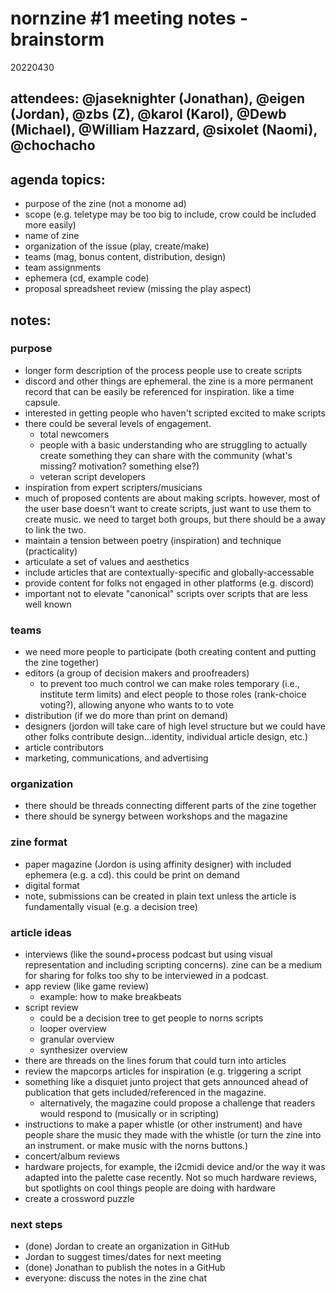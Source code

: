 # nornzine #1 meeting notes - brainstorm
20220430

## attendees: @jaseknighter (Jonathan), @eigen (Jordan), @zbs (Z), @karol (Karol), @Dewb (Michael), @William Hazzard, @sixolet (Naomi), @chochacho

## agenda topics: 
* purpose of the zine (not a monome ad)
* scope (e.g. teletype may be too big to include, crow could be included more easily)
* name of zine
* organization of the issue (play, create/make)
* teams (mag, bonus content, distribution, design)
* team assignments
* ephemera (cd, example code)
* proposal spreadsheet review (missing the play aspect)

## notes:

### purpose
* longer form description of the process people use to create scripts
* discord and other things are ephemeral. the zine is a more permanent record that can be easily be referenced for inspiration. like a time capsule.
* interested in getting people who haven't scripted excited to make scripts 
* there could be several levels of engagement.
  * total newcomers
  * people with a basic understanding who are struggling to actually create something they can share with the community (what's missing? motivation? something else?)
  * veteran script developers
* inspiration from expert scripters/musicians
* much of proposed contents are about making scripts. however, most of the user base doesn't want to create scripts, just want to use them to create music. we need to target both groups, but there should be a away to link the two. 
* maintain a tension between poetry (inspiration) and technique (practicality)
* articulate a set of values and aesthetics
* include articles that are contextually-specific and globally-accessable
* provide content for folks not engaged in other platforms (e.g. discord)
* important not to elevate "canonical" scripts over scripts that are less well known

### teams
* we need more people to participate (both creating content and putting the zine together)
* editors (a group of decision makers and proofreaders)
  * to prevent too much control we can make roles temporary (i.e., institute term limits) and elect people to those roles (rank-choice voting?), allowing anyone who wants to to vote
* distribution (if we do more than print on demand)
* designers (jordon will take care of high level structure but we could have other folks contribute design...identity, individual article design, etc.)
* article contributors
* marketing, communications, and advertising

### organization
* there should be threads connecting different parts of the zine together
* there should be synergy between workshops and the magazine 

### zine format
* paper magazine (Jordon is using affinity designer) with included ephemera (e.g. a cd). this could be print on demand
* digital format
* note, submissions can be created in plain text unless the article is fundamentally visual (e.g. a decision tree)

### article ideas
* interviews (like the sound+process podcast but using visual representation and including scripting concerns). zine can be a medium for sharing for folks too shy to be interviewed in a podcast.
* app review (like game review)
  * example: how to make breakbeats
* script review
    * could be a decision tree to get people to norns scripts
    * looper overview
    * granular overview
    * synthesizer overview
* there are threads on the lines forum that could turn into articles
* review the mapcorps articles for inspiration (e.g. triggering a script
* something like a disquiet junto project that gets announced ahead of publication that gets included/referenced in the magazine.  
  * alternatively, the magazine could propose a challenge that readers would respond to (musically or in scripting)
* instructions to make a paper whistle (or other instrument) and have people share the music they made with the whistle (or turn the zine into an instrument. or make music with the norns buttons.)
* concert/album reviews
* hardware projects, for example, the i2cmidi device and/or the way it was adapted into the palette case recently. Not so much hardware reviews, but spotlights on cool things people are doing with hardware
* create a crossword puzzle


### next steps
* (done) Jordan to create an organization in GitHub
* Jordan to suggest times/dates for next meeting
* (done) Jonathan to publish the notes in a GitHub
* everyone: discuss the notes in the zine chat

